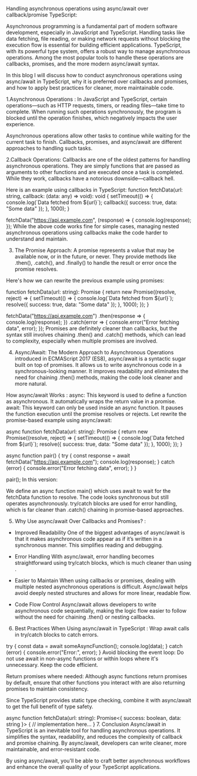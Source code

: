 Handling asynchronous operations using async/await over callback/promise TypeScript:

Asynchronous programming is a fundamental part of modern software development, especially in JavaScript and TypeScript. Handling tasks like data fetching, file reading, or making network requests without blocking the execution flow is essential for building efficient applications. TypeScript, with its powerful type system, offers a robust way to manage asynchronous operations. Among the most popular tools to handle these operations are callbacks, promises, and the more modern async/await syntax.

In this blog I will discuss how to conduct asynchronous operations using async/await in TypeScript, why it is preferred over callbacks and promises, and how to apply best practices for cleaner, more maintainable code.

1.Asynchronous Operations :
In JavaScript and TypeScript, certain operations—such as HTTP requests, timers, or reading files—take time to complete. When running such operations synchronously, the program is blocked until the operation finishes, which negatively impacts the user experience.

Asynchronous operations allow other tasks to continue while waiting for the current task to finish. Callbacks, promises, and async/await are different approaches to handling such tasks.

2.Callback Operations:
Callbacks are one of the oldest patterns for handling asynchronous operations. They are simply functions that are passed as arguments to other functions and are executed once a task is completed. While they work, callbacks have a notorious downside—callback hell.

Here is an example using callbacks in TypeScript:
function fetchData(url: string, callback: (data: any) => void): void {
setTimeout(() => {
console.log(\`Data fetched from \${url}\`);
callback({ success: true, data: "Some data" });
}, 1000);
}

fetchData("https://api.example.com", (response) => {
console.log(response);
});
While the above code works fine for simple cases, managing nested asynchronous operations using callbacks make the code harder to understand and maintain.

3. The Promise Approach:
   A promise represents a value that may be available now, or in the future, or never. They provide methods like .then(), .catch(), and .finally() to handle the result or error once the promise resolves.

Here's how we can rewrite the previous example using promises:

function fetchData(url: string): Promise<any> {
return new Promise((resolve, reject) => {
setTimeout(() => {
console.log(\`Data fetched from \${url}\`);
resolve({ success: true, data: "Some data" });
}, 1000);
});
}

fetchData("https://api.example.com")
.then(response => {
console.log(response);
})
.catch(error => {
console.error("Error fetching data", error);
});
Promises are definitely cleaner than callbacks, but the syntax still involves chaining .then() and .catch() methods, which can lead to complexity, especially when multiple promises are involved.

4. Async/Await:
   The Modern Approach to Asynchronous Operations introduced in ECMAScript 2017 (ES8), async/await is a syntactic sugar built on top of promises. It allows us to write asynchronous code in a synchronous-looking manner. It improves readability and eliminates the need for chaining .then() methods, making the code look cleaner and more natural.

How async/await Works :
async: This keyword is used to define a function as asynchronous. It automatically wraps the return value in a promise.
await: This keyword can only be used inside an async function. It pauses the function execution until the promise resolves or rejects.
Let rewrite the promise-based example using async/await:

async function fetchData(url: string): Promise<any> {
return new Promise((resolve, reject) => {
setTimeout(() => {
console.log(\`Data fetched from \${url}\`);
resolve({ success: true, data: "Some data" });
}, 1000);
});
}

async function pair() {
try {
const response = await fetchData("https://api.example.com");
console.log(response);
} catch (error) {
console.error("Error fetching data", error);
}
}

pair();
In this version:

We define an async function main() which uses await to wait for the fetchData function to resolve.
The code looks synchronous but still operates asynchronously.
try/catch blocks are used for error handling, which is far cleaner than .catch() chaining in promise-based approaches.

5. Why Use async/await Over Callbacks and Promises? :

- Improved Readability
  One of the biggest advantages of async/await is that it makes asynchronous code appear as if it’s written in a synchronous manner. This simplifies reading and debugging.

- Error Handling
  With async/await, error handling becomes straightforward using try/catch blocks, which is much cleaner than using .

- Easier to Maintain
  When using callbacks or promises, dealing with multiple nested asynchronous operations is difficult. Async/await helps avoid deeply nested structures and allows for more linear, readable flow.

- Code Flow Control
  Async/await allows developers to write asynchronous code sequentially, making the logic flow easier to follow without the need for chaining .then() or nesting callbacks.

6. Best Practices When Using async/await in TypeScript :
   Wrap await calls in try/catch blocks to catch errors.

try {
const data = await someAsyncFunction();
console.log(data);
} catch (error) {
console.error("Error:", error);
}
Avoid blocking the event loop: Do not use await in non-async functions or within loops where it's unnecessary. Keep the code efficient.

Return promises where needed: Although async functions return promises by default, ensure that other functions you interact with are also returning promises to maintain consistency.

Since TypeScript provides static type checking, combine it with async/await to get the full benefit of type safety.

async function fetchData(url: string): Promise<{ success: boolean, data: string }> {
// implementation here...
} 7. Conclusion
Async/await in TypeScript is an inevitable tool for handling asynchronous operations. It simplifies the syntax, readability, and reduces the complexity of callback and promise chaining. By async/await, developers can write cleaner, more maintainable, and error-resistant code.

By using async/await, you'll be able to craft better asynchronous workflows and enhance the overall quality of your TypeScript applications.
